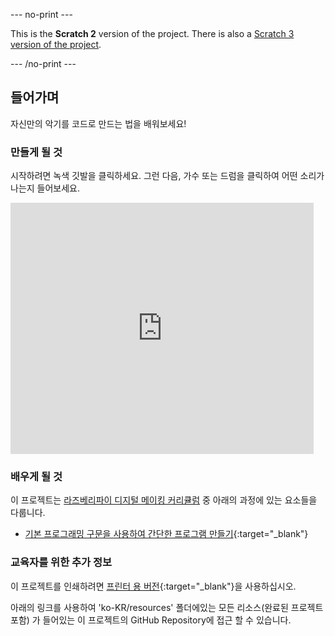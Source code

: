 --- no-print ---

This is the **Scratch 2** version of the project. There is also a [Scratch 3 version of the project](https://projects.raspberrypi.org/ko-KR/projects/rock-band).

--- /no-print ---

## 들어가며

자신만의 악기를 코드로 만드는 법을 배워보세요!

### 만들게 될 것

시작하려면 녹색 깃발을 클릭하세요. 그런 다음, 가수 또는 드럼을 클릭하여 어떤 소리가 나는지 들어보세요.

<div class="scratch-preview">
  <iframe allowtransparency="true" width="485" height="402" src="https://scratch.mit.edu/projects/embed/26741186/?autostart=false" frameborder="0"></iframe>
</div>

### 배우게 될 것

이 프로젝트는 [라즈베리파이 디지털 메이킹 커리큘럼](https://rpf.io/curriculum) 중 아래의 과정에 있는 요소들을 다룹니다.

+ [기본 프로그래밍 구문을 사용하여 간단한 프로그램 만들기](https://www.raspberrypi.org/curriculum/programming/creator){:target="_blank"}

### 교육자를 위한 추가 정보

이 프로젝트를 인쇄하려면 [프린터 용 버전](https://projects.raspberrypi.org/ko-KR/projects/rock-band-scratch2/print){:target="_blank"}을 사용하십시오.

아래의 링크를 사용하여 'ko-KR/resources' 폴더에있는 모든 리소스(완료된 프로젝트 포함) 가 들어있는 이 프로젝트의 GitHub Repository에 접근 할 수 있습니다.